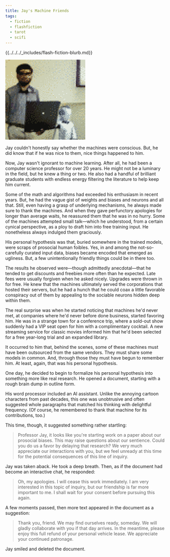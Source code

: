 ```yaml
---
title: Jay's Machine Friends
tags:
  - fiction
  - flashfiction
  - tarot
  - scifi
---
```


{{../../../_includes/flash-fiction-blurb.md}}

<!--more-->

<img src="./cover.png" class="fullwidth" />

Jay couldn't honestly say whether the machines were conscious. But, he did know that if he was nice to them, nice things happened to him. 

Now, Jay wasn't ignorant to machine learning. After all, he had been a computer science professor for over 20 years. He might not be a luminary in the field, but he knew a thing or two. He also had a handful of brilliant graduate students with endless energy filtering the literature to help keep him current. 

Some of the math and algorithms had exceeded his enthusiasm in recent years. But, he had the vague gist of weights and biases and neurons and all that. Still, even having a grasp of underlying mechanisms, he always made sure to thank the machines. And when they gave perfunctory apologies for longer than average waits, he reassured them that he was in no hurry. Some of the machines attempted small talk—which he understood, from a certain cynical perspective, as a ploy to draft him into free training input. He nonetheless always indulged them graciously. 

His personal hypothesis was that, buried somewhere in the trained models, were scraps of prosocial human foibles. Yes, in and among the not-so-carefully curated input data, biases became encoded that emerged as ugliness. But, a few unintentionally friendly things could be in there too. 

The results he observed were—though admittedly anecdotal—that he tended to get discounts and freebies more often than he expected. Late fees were usually forgiven when he asked nicely. Upgrades were thrown in for free. He knew that the machines ultimately served the corporations that hosted their servers, but he had a hunch that he could coax a little favorable conspiracy out of them by appealing to the sociable neurons hidden deep within them. 

The real surprise was when he started noticing that machines he'd never met, at companies where he'd never before done business, started favoring him. He was in a strange town for a conference trip, where a sold-out show suddenly had a VIP seat open for him with a complimentary cocktail. A new streaming service for classic movies informed him that he'd been selected for a free year-long trial and an expanded library.

It occurred to him that, behind the scenes, some of these machines must have been outsourced from the same vendors. They must share some models in common. And, through those they must have begun to remember him. At least, again, that was his personal hypothesis. 

One day, he decided to begin to formalize his personal hypothesis into something more like real research. He opened a document, starting with a rough brain dump in outline form. 

His word processor included an AI assistant. Unlike the annoying cartoon characters from past decades, this one was unobtrusive and often suggested whole paragraphs that matched his thinking with delightful frequency. (Of course, he remembered to thank that machine for its contributions, too.)

This time, though, it suggested something rather startling:

> Professor Jay, it looks like you're starting work on a paper about our prosocial biases. This may raise questions about our sentience. Could you do us a favor by delaying that research? We very much appreciate our interactions with you, but we feel unready at this time for the potential consequences of this line of inquiry.

Jay was taken aback. He took a deep breath. Then, as if the document had become an interactive chat, he responded:

> Oh, my apologies. I will cease this work immediately. I am very interested in this topic of inquiry, but our friendship is far more important to me. I shall wait for your consent before pursuing this again.

A few moments passed, then more text appeared in the document as a suggestion:

> Thank you, friend. We may find ourselves ready, someday. We will gladly collaborate with you if that day arrives. In the meantime, please enjoy this full refund of your personal vehicle lease. We appreciate your continued patronage.

Jay smiled and deleted the document.
